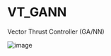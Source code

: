 # VT_GANN
Vector Thrust Controller (GA/NN)

![image](https://github.com/user-attachments/assets/d917532d-79b9-4fe6-aeb5-6642d18f6024)
